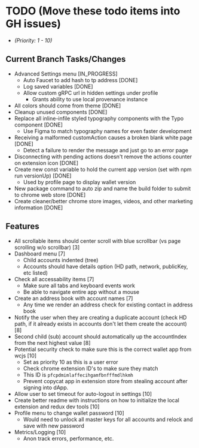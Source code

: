# TODO (Move these todo items into GH issues)
* _(Priority: 1 - 10)_

## Current Branch Tasks/Changes
* Advanced Settings menu [IN_PROGRESS]
  - Auto Faucet to add hash to tp address [DONE]
  - Log saved variables [DONE]
  - Allow custom gRPC url in hidden settings under profile
    - Grants ability to use local provenance instance
* All colors should come from theme [DONE]
* Cleanup unused components [DONE]
* Replace all inline-infile styled typography components with the Typo component [DONE]
  - Use Figma to match typography names for even faster development
* Receiving a malformed customAction causes a broken blank white page [DONE]
  - Detect a failure to render the message and just go to an error page
* Disconnecting with pending actions doesn't remove the actions counter on extension icon [DONE]
* Create new const variable to hold the current app version (set with npm run versionUp) [DONE]
  - Used by profile page to display wallet version
* New package command to auto zip and name the build folder to submit to chrome web store [DONE]
* Create cleaner/better chrome store images, videos, and other marketing information [DONE]

## Features
* All scrollable items should center scroll with blue scrollbar (vs page scrolling w/o scrollbar) [3]
* Dashboard menu [7]
  - Child accounts indented (tree)
  - Accounts should have details option (HD path, network, publicKey, etc listed)
* Check all accessability items [7]
  - Make sure all tabs and keyboard events work
  - Be able to navigate entire app without a mouse
* Create an address book with account names [7]
  - Any time we render an address check for existing contact in address book
* Notify the user when they are creating a duplicate account (check HD path, if it already exists in accounts don't let them create the account) [8]
* Second child (sub) account should automatically up the accountIndex from the next highest value [8]
* Potential security check to make sure this is the correct wallet app from wcjs [10]
  - Set as priority 10 as this is a user error
  - Check chrome extension ID's to make sure they match
  - This ID is `pfcpdmimlaffecihgamfbnfffmdlhkmh`
  - Prevent copycat app in extension store from stealing account after signing into dApp.
* Allow user to set timeout for auto-logout in settings [10]
* Create better readme with instructions on how to initialize the local extension and redux dev tools [10]
* Profile menu to change wallet password [10]
  - Would need to unlock all master keys for all accounts and relock and save with new password
* Metrics/Logging [10]
  - Anon track errors, performance, etc.
